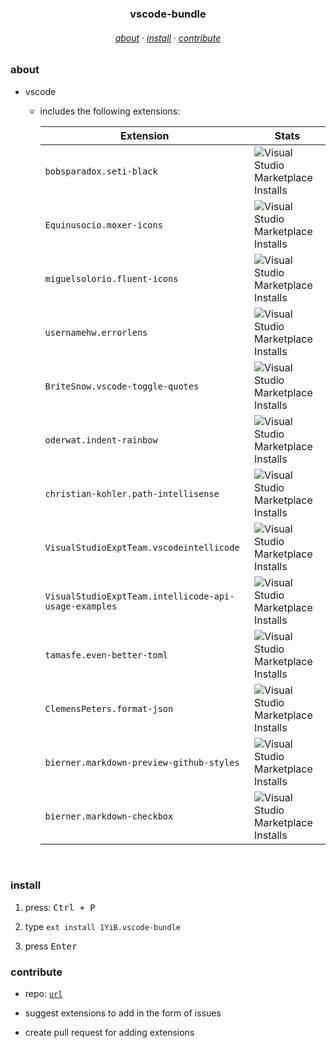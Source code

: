 <h3 align="center">
    vscode-bundle
</h3>
<h6 align="center">
    <a href="#about">about</a>
    ·
    <a href="#install">install</a>
    ·
    <a href="#dev">contribute</a>
</h6>
<div align="center">


</div>


### about

- vscode
    - includes the following extensions:

        | Extension                        	| Stats                                                                                                                                                    	|
        |----------------------------------	|----------------------------------------------------------------------------------------------------------------------------------------------------------	|
        | `bobsparadox.seti-black` |  ![Visual Studio Marketplace Installs](https://vsmarketplacebadges.dev/installs/bobsparadox.seti-black.svg?&logo=visualstudiocode&color=A3BE8C) |
        | `Equinusocio.moxer-icons` | ![Visual Studio Marketplace Installs](https://vsmarketplacebadges.dev/installs/Equinusocio.moxer-icons.svg?&logo=visualstudiocode&color=A3BE8C) |
        | `miguelsolorio.fluent-icons` | ![Visual Studio Marketplace Installs](https://vsmarketplacebadges.dev/installs/miguelsolorio.fluent-icons.svg?&logo=visualstudiocode&color=A3BE8C) |
        | `usernamehw.errorlens` | ![Visual Studio Marketplace Installs](https://vsmarketplacebadges.dev/installs/usernamehw.errorlens.svg?&logo=visualstudiocode&color=A3BE8C) |
        | `BriteSnow.vscode-toggle-quotes` | ![Visual Studio Marketplace Installs](https://vsmarketplacebadges.dev/installs/BriteSnow.vscode-toggle-quotes.svg?&logo=visualstudiocode&color=A3BE8C) |
        | `oderwat.indent-rainbow` | ![Visual Studio Marketplace Installs](https://vsmarketplacebadges.dev/installs/oderwat.indent-rainbow.svg?&logo=visualstudiocode&color=A3BE8C) |
        | `christian-kohler.path-intellisense` | ![Visual Studio Marketplace Installs](https://vsmarketplacebadges.dev/installs/christian-kohler.path-intellisense.svg?&logo=visualstudiocode&color=A3BE8C) |
        | `VisualStudioExptTeam.vscodeintellicode` | ![Visual Studio Marketplace Installs](https://vsmarketplacebadges.dev/installs/VisualStudioExptTeam.vscodeintellicode.svg?&logo=visualstudiocode&color=A3BE8C) |
        | `VisualStudioExptTeam.intellicode-api-usage-examples` | ![Visual Studio Marketplace Installs](https://vsmarketplacebadges.dev/installs/VisualStudioExptTeam.intellicode-api-usage-examples.svg?&logo=visualstudiocode&color=A3BE8C) |
        | `tamasfe.even-better-toml` | ![Visual Studio Marketplace Installs](https://vsmarketplacebadges.dev/installs/tamasfe.even-better-toml.svg?&logo=visualstudiocode&color=A3BE8C) |
        | `ClemensPeters.format-json` | ![Visual Studio Marketplace Installs](https://vsmarketplacebadges.dev/installs/ClemensPeters.format-json.svg?&logo=visualstudiocode&color=A3BE8C) |
        | `bierner.markdown-preview-github-styles` | ![Visual Studio Marketplace Installs](https://vsmarketplacebadges.dev/installs/bierner.markdown-preview-github-styles.svg?&logo=visualstudiocode&color=A3BE8C) |
        | `bierner.markdown-checkbox` | ![Visual Studio Marketplace Installs](https://vsmarketplacebadges.dev/installs/bierner.markdown-checkbox.svg?&logo=visualstudiocode&color=A3BE8C) |

<br />


### install

1. press: <kbd>Ctrl + P</kbd>

2. type `ext install 1YiB.vscode-bundle`

3. press <kbd>Enter</kbd>

### contribute

- repo: [`url`](https://github.com/1YiB/vsc-bundle/tree/main/vscode)
- suggest extensions to add in the form of issues

- create pull request for adding extensions
